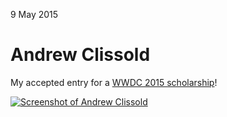 9 May 2015

Andrew Clissold
===============
My accepted entry for a [WWDC 2015
scholarship](https://developer.apple.com/wwdc/scholarships/)!

[![Screenshot of Andrew Clissold][1]][2]

[1]: https://cdn.jsdelivr.net/gh/aclissold/wwdc-scholarship@1d570fab6fd7675bc4ffb51fb31d4c633f125488/Screenshots/Screenshot%201.png
[2]: https://github.com/aclissold/wwdc-scholarship
